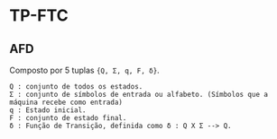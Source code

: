 # TP-FTC

## AFD 

Composto por 5 tuplas `{Q, Σ, q, F, δ}`. 

    Q : conjunto de todos os estados.
    Σ : conjunto de símbolos de entrada ou alfabeto. (Símbolos que a máquina recebe como entrada)
    q : Estado inicial.
    F : conjunto de estado final.
    δ : Função de Transição, definida como δ : Q X Σ --> Q.